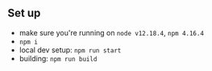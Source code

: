 ## Set up
* make sure you're running on `node v12.18.4`, `npm 4.16.4`
* `npm i`
* local dev setup: `npm run start`
* building: `npm run build`